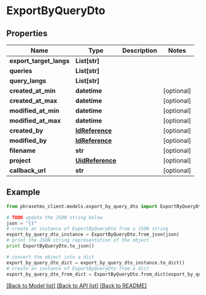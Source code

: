 # ExportByQueryDto

## Properties

| Name                    | Type                                | Description | Notes      |
| ----------------------- | ----------------------------------- | ----------- | ---------- |
| **export_target_langs** | **List[str]**                       |             |
| **queries**             | **List[str]**                       |             |
| **query_langs**         | **List[str]**                       |             |
| **created_at_min**      | **datetime**                        |             | [optional] |
| **created_at_max**      | **datetime**                        |             | [optional] |
| **modified_at_min**     | **datetime**                        |             | [optional] |
| **modified_at_max**     | **datetime**                        |             | [optional] |
| **created_by**          | [**IdReference**](IdReference.md)   |             | [optional] |
| **modified_by**         | [**IdReference**](IdReference.md)   |             | [optional] |
| **filename**            | **str**                             |             | [optional] |
| **project**             | [**UidReference**](UidReference.md) |             | [optional] |
| **callback_url**        | **str**                             |             | [optional] |

## Example

```python
from phrasetms_client.models.export_by_query_dto import ExportByQueryDto

# TODO update the JSON string below
json = "{}"
# create an instance of ExportByQueryDto from a JSON string
export_by_query_dto_instance = ExportByQueryDto.from_json(json)
# print the JSON string representation of the object
print ExportByQueryDto.to_json()

# convert the object into a dict
export_by_query_dto_dict = export_by_query_dto_instance.to_dict()
# create an instance of ExportByQueryDto from a dict
export_by_query_dto_from_dict = ExportByQueryDto.from_dict(export_by_query_dto_dict)
```

[[Back to Model list]](../README.md#documentation-for-models) [[Back to API list]](../README.md#documentation-for-api-endpoints) [[Back to README]](../README.md)
